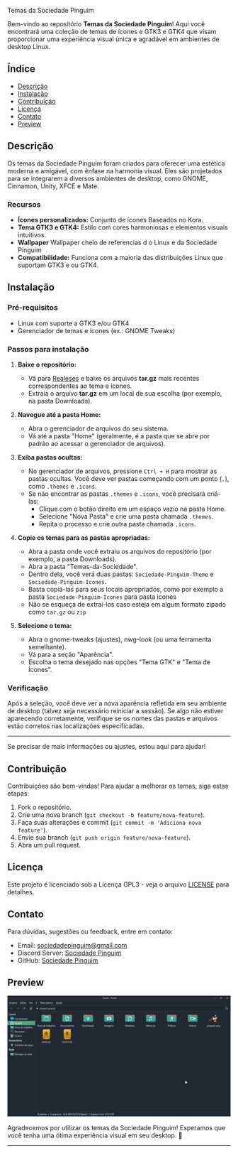 

 Temas da Sociedade Pinguim

Bem-vindo ao repositório **Temas da Sociedade Pinguim**! Aqui você encontrará uma coleção de temas de ícones e GTK3 e GTK4 que visam proporcionar uma experiência visual única e agradável em ambientes de desktop Linux.

## Índice

- [Descrição](#descrição)
- [Instalação](#instalação)
- [Contribuição](#contribuição)
- [Licença](#licença)
- [Contato](#contato)
- [Preview](#Preview)

## Descrição

Os temas da Sociedade Pinguim foram criados para oferecer uma estética moderna e amigável, com ênfase na harmonia visual. Eles são projetados para se integrarem a diversos ambientes de desktop, como GNOME, Cinnamon, Unity, XFCE e Mate.

### Recursos

- **Ícones personalizados:** Conjunto de ícones Baseados no Kora.
- **Tema GTK3 e GTK4:** Estilo com cores harmoniosas e elementos visuais intuitivos.
- **Wallpaper**  Wallpaper cheio de referencias d o Linux e da Sociedade Pinguim 
- **Compatibilidade:** Funciona com a maioria das distribuições Linux que suportam GTK3 e ou GTK4.

## Instalação

### Pré-requisitos

- Linux com suporte a GTK3 e/ou GTK4
- Gerenciador de temas e ícones (ex.: GNOME Tweaks)

### Passos para instalação



1. **Baixe o repositório:**
   - Vá para [Realeses](https://github.com/sociedadePinguim/Temas-da-Sociedade/releases) e baixe os arquivos **tar.gz** mais recentes correspondentes ao tema e ícones.
   - Extraia o arquivo **tar.gz** em um local de sua escolha (por exemplo, na pasta Downloads).

2. **Navegue até a pasta Home:**
   - Abra o gerenciador de arquivos do seu sistema.
   - Vá até a pasta "Home" (geralmente, é a pasta que se abre por padrão ao acessar o gerenciador de arquivos).

3. **Exiba pastas ocultas:**
   - No gerenciador de arquivos, pressione `Ctrl + H` para mostrar as pastas ocultas. Você deve ver pastas começando com um ponto (`.`), como `.themes` e `.icons`.
   - Se não encontrar as pastas `.themes` e `.icons`, você precisará criá-las:
     - Clique com o botão direito em um espaço vazio na pasta Home.
     - Selecione "Nova Pasta" e crie uma pasta chamada `.themes`.
     - Repita o processo e crie outra pasta chamada `.icons`.

4. **Copie os temas para as pastas apropriadas:**
   - Abra a pasta onde você extraiu os arquivos do repositório (por exemplo, a pasta Downloads).
   - Abra a pasta "Temas-da-Sociedade".
   - Dentro dela, você verá duas pastas: `Sociedade-Pinguim-Theme` e `Sociedade-Pinguim-Icones`.
   - Basta copiá-las para seus locais apropriados, como por exemplo a pasta `Sociedade-Pinguim-Icones` para pasta icones
   - Não se esqueça de extraí-los caso esteja em algum formato zipado como `tar.gz` ou `zip`

5. **Selecione o tema:**
   - Abra o gnome-tweaks (ajustes), nwg-look (ou uma ferramenta semelhante).
   - Vá para a seção "Aparência".
   - Escolha o tema desejado nas opções "Tema GTK" e "Tema de Ícones".

### Verificação

Após a seleção, você deve ver a nova aparência refletida em seu ambiente de desktop (talvez seja necessário reiniciar a sessão). Se algo não estiver aparecendo corretamente, verifique se os nomes das pastas e arquivos estão corretos nas localizações especificadas.

---

Se precisar de mais informações ou ajustes, estou aqui para ajudar!


## Contribuição

Contribuições são bem-vindas! Para ajudar a melhorar os temas, siga estas etapas:

1. Fork o repositório.
2. Crie uma nova branch (`git checkout -b feature/nova-feature`).
3. Faça suas alterações e commit (`git commit -m 'Adiciona nova feature'`).
4. Envie sua branch (`git push origin feature/nova-feature`).
5. Abra um pull request.

## Licença

Este projeto é licenciado sob a Licença GPL3 - veja o arquivo [LICENSE](LICENSE) para detalhes.

## Contato

Para dúvidas, sugestões ou feedback, entre em contato:

- Email: sociedadepinguim@gmail.com
- Discord Server: [Sociedade Pinguim](https://discord.gg/cvuzrPD)
- GitHub: [Sociedade Pinguim](https://github.com/sociedadePinguim)

## Preview
 ![Preview](https://github.com/sociedadePinguim/Temas-da-Sociedade/blob/main/photo_2024-09-26_21-20-20.jpg?raw=true)


Agradecemos por utilizar os temas da Sociedade Pinguim! Esperamos que você tenha uma ótima experiência visual em seu desktop. 🐧

--- 

